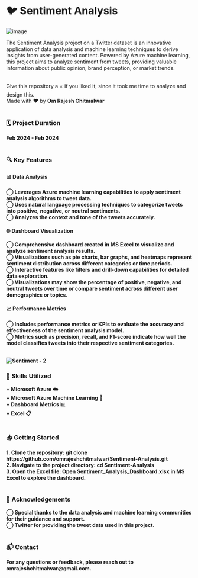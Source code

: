 <H1>🐦 Sentiment Analysis </H1>

![image](https://github.com/omrajeshchitmalwar/Sentiment-Analysis/assets/92293388/55af13b7-ea46-4598-8e95-04a0138758b1)

The Sentiment Analysis project on a Twitter dataset is an innovative application of data analysis and machine learning techniques to derive insights from user-generated content. Powered by Azure machine learning, this project aims to analyze sentiment from tweets, providing valuable information about public opinion, brand perception, or market trends.
<br>

<br>
Give this repository a ⭐ if you liked it, since it took me time to analyze and design this.<br>
Made with ❤️ by <b>Om Rajesh Chitmalwar<b>
<br>
<br>
<h3>🗓️ Project Duration</h3>
Feb 2024 - Feb 2024
<br>
<br>
<h3>🔍 Key Features</h3>
<h4>📊 Data Analysis</h4>
◯ Leverages Azure machine learning capabilities to apply sentiment analysis algorithms to tweet data.<br>
◯ Uses natural language processing techniques to categorize tweets into positive, negative, or neutral sentiments.<br>
◯ Analyzes the context and tone of the tweets accurately.<br>
<h4>🌐 Dashboard Visualization</h4>
◯ Comprehensive dashboard created in MS Excel to visualize and analyze sentiment analysis results.<br>
◯ Visualizations such as pie charts, bar graphs, and heatmaps represent sentiment distribution across different categories or time periods.<br>
◯ Interactive features like filters and drill-down capabilities for detailed data exploration.<br>
◯ Visualizations may show the percentage of positive, negative, and neutral tweets over time or compare sentiment across different user demographics or topics.<br>
<h4>📈 Performance Metrics</h4>
◯ Includes performance metrics or KPIs to evaluate the accuracy and effectiveness of the sentiment analysis model.<br>
◯ Metrics such as precision, recall, and F1-score indicate how well the model classifies tweets into their respective sentiment categories.<br><br>
  
![Sentiment - 2](https://github.com/omrajeshchitmalwar/Sentiment-Analysis/assets/92293388/8909281a-e8c2-45cb-99e8-9df1080decf0)
<br>  
<h3>💼 Skills Utilized</h3>
+ Microsoft Azure ☁️<br>
+ Microsoft Azure Machine Learning 🤖<br>
+ Dashboard Metrics 📊<br>
+ Excel 📋<br>

<br>  
<h3>📥 Getting Started</h3>
1. Clone the repository: git clone https://github.com/omrajeshchitmalwar/Sentiment-Analysis.git<br>
2. Navigate to the project directory: cd Sentiment-Analysis<br>
3. Open the Excel file: Open Sentiment_Analysis_Dashboard.xlsx in MS Excel to explore the dashboard.<br>

<br>
<h3>🌟 Acknowledgements</h3>
◯ Special thanks to the data analysis and machine learning communities for their guidance and support.<br>
◯ Twitter for providing the tweet data used in this project.<br>
<br>
<h3>📬 Contact</h3>
For any questions or feedback, please reach out to omrajeshchitmalwar@gmail.com.



